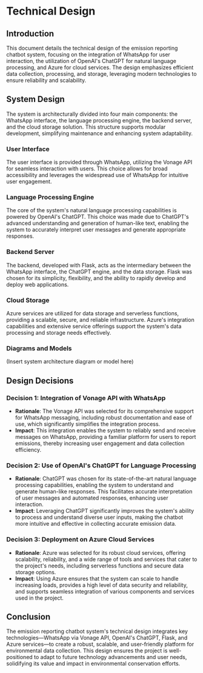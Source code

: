 # Technical Design

## Introduction

This document details the technical design of the emission reporting chatbot system, focusing on the integration of WhatsApp for user interaction, the utilization of OpenAI's ChatGPT for natural language processing, and Azure for cloud services. The design emphasizes efficient data collection, processing, and storage, leveraging modern technologies to ensure reliability and scalability.

## System Design

The system is architecturally divided into four main components: the WhatsApp interface, the language processing engine, the backend server, and the cloud storage solution. This structure supports modular development, simplifying maintenance and enhancing system adaptability.

### User Interface

The user interface is provided through WhatsApp, utilizing the Vonage API for seamless interaction with users. This choice allows for broad accessibility and leverages the widespread use of WhatsApp for intuitive user engagement.

### Language Processing Engine

The core of the system's natural language processing capabilities is powered by OpenAI's ChatGPT. This choice was made due to ChatGPT's advanced understanding and generation of human-like text, enabling the system to accurately interpret user messages and generate appropriate responses.

### Backend Server

The backend, developed with Flask, acts as the intermediary between the WhatsApp interface, the ChatGPT engine, and the data storage. Flask was chosen for its simplicity, flexibility, and the ability to rapidly develop and deploy web applications.

### Cloud Storage

Azure services are utilized for data storage and serverless functions, providing a scalable, secure, and reliable infrastructure. Azure's integration capabilities and extensive service offerings support the system's data processing and storage needs effectively.

### Diagrams and Models

(Insert system architecture diagram or model here)

## Design Decisions

### Decision 1: Integration of Vonage API with WhatsApp

- **Rationale**: The Vonage API was selected for its comprehensive support for WhatsApp messaging, including robust documentation and ease of use, which significantly simplifies the integration process.
- **Impact**: This integration enables the system to reliably send and receive messages on WhatsApp, providing a familiar platform for users to report emissions, thereby increasing user engagement and data collection efficiency.

### Decision 2: Use of OpenAI's ChatGPT for Language Processing

- **Rationale**: ChatGPT was chosen for its state-of-the-art natural language processing capabilities, enabling the system to understand and generate human-like responses. This facilitates accurate interpretation of user messages and automated responses, enhancing user interaction.
- **Impact**: Leveraging ChatGPT significantly improves the system's ability to process and understand diverse user inputs, making the chatbot more intuitive and effective in collecting accurate emission data.

### Decision 3: Deployment on Azure Cloud Services

- **Rationale**: Azure was selected for its robust cloud services, offering scalability, reliability, and a wide range of tools and services that cater to the project's needs, including serverless functions and secure data storage options.
- **Impact**: Using Azure ensures that the system can scale to handle increasing loads, provides a high level of data security and reliability, and supports seamless integration of various components and services used in the project.

## Conclusion

The emission reporting chatbot system's technical design integrates key technologies—WhatsApp via Vonage API, OpenAI's ChatGPT, Flask, and Azure services—to create a robust, scalable, and user-friendly platform for environmental data collection. This design ensures the project is well-positioned to adapt to future technology advancements and user needs, solidifying its value and impact in environmental conservation efforts.
